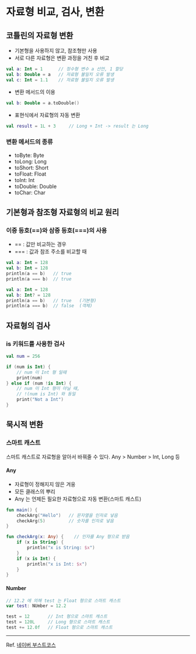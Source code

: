 # 자료형 비교, 검사, 변환

## 코틀린의 자료형 변환

- 기본형을 사용하지 않고, 참조형만 사용
- 서로 다른 자료형은 변환 과정을 거친 후 비교

```kotlin
val a: Int = 1      // 정수형 변수 a 선언, 1 할당
val b: Double = a   // 자료형 불일치 오류 발생
val c: Int = 1.1    // 자료형 불일치 오류 발생
```

- 변환 메서드의 이용

```kotlin
val b: Double = a.toDouble()
```

- 표현식에서 자료형의 자동 변환

```kotlin
val result = 1L + 3     // Long + Int -> result 는 Long
```

### 변환 메서드의 종류

- toByte: Byte
- toLong: Long
- toShort: Short
- toFloat: Float
- toInt: Int
- toDouble: Double
- toChar: Char

## 기본형과 참조형 자료형의 비교 원리

### 이중 등호(==)와 삼중 등호(===)의 사용

- == : 값만 비교하는 경우
- === : 값과 참조 주소를 비교할 때

```kotlin
val a: Int = 128
val b: Int = 128
println(a == b)   // true
println(a === b)  // true
```

```kotlin
val a: Int = 128
val b: Int? = 128
println(a == b)   // true   (기본형)
println(a === b)  // false  (객체)
```

## 자료형의 검사

### is 키워드를 사용한 검사

```kotlin
val num = 256

if (num is Int) {
    // num 이 Int 형 일때
    print(num)
} else if (num !is Int) {
    // num 이 Int 형이 아닐 때, 
    // !(num is Int) 와 동일 
    print("Not a Int")
}
```

## 묵시적 변환

### 스마트 캐스트

스마트 캐스트로 자료형을 알아서 바꿔줄 수 있다. Any > Number > Int, Long 등

#### Any

- 자료형이 정해지지 않은 겨웅
- 모든 클래스의 뿌리
- Any 는 언제든 필요한 자료형으로 자동 변환(스마트 캐스트)

```kotlin
fun main() {
    checkArg("Hello")   // 문자열을 인자로 넣음
    checkArg(5)         // 숫자를 인자로 넣음
}

fun checkArg(x: Any) {    // 인자를 Any 형으로 받음
    if (x is String) {
        println("x is String: $x")
    }
    if (x is Int) {
        println("x is Int: $x")
    }
}
```

#### Number

```kotlin
// 12.2 에 의해 test 는 Float 형으로 스마트 캐스트
var test: NUmber = 12.2

test = 12       // Int 형으로 스마트 캐스트
test = 120L     // Long 형으로 스마트 캐스트
test += 12.0f   // Float 형으로 스마트 캐스트
```

---
Ref. <a href="https://www.boostcourse.org/" target="_blank">네이버 부스트코스</a>